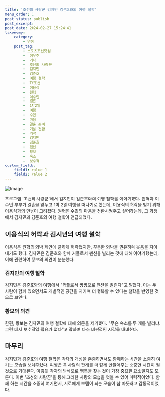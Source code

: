 ```yaml
---
title: '조선의 사랑꾼 김지민 김준호와의 여행 철학'
menu_order: 1
post_status: publish
post_excerpt: 
post_date: 2024-02-27 15:24:41
taxonomy:
    category:
        - 연예
    post_tag:
        - 스포츠조선닷컴
        -  이우주
        -  기자
        -  조선의 사랑꾼
        -  김지민
        -  김준호
        -  여행 철학
        -  TV조선
        -  이용식
        -  원혁
        -  이수민
        -  결혼
        -  1박2일
        -  여행
        -  수민
        -  마음
        -  결혼 준비
        -  기분 전환
        -  외박
        -  김지민
        -  김준호
        -  펜션
        -  황보
        -  숙소
        -  보수적
custom_fields:
    field1: value 1
    field2: value 2
---
```


![Image](https://mimgnews.pstatic.net/image/076/2024/02/26/2024022801001863100250171_20240227094902934.jpg?type=w540)

프로그램 '조선의 사랑꾼'에서 김지민이 김준호와의 여행 철학을 이야기했다. 원혁과 이수민 부부가 결혼을 앞두고 1박 2일 여행을 떠나기로 했는데, 이용식의 허락을 받기 위해 이용식과의 만남이 그려졌다. 원혁은 수민의 마음을 전환시켜주고 싶어하는데, 그 과정에서 김지민과 김준호의 여행 철학이 언급되었다.
## 이용식의 허락과 김지민의 여행 철학
이용식은 원혁의 외박 제안에 쿨하게 허락했지만, 꾸준한 외박을 권유하며 웃음을 자아내기도 했다. 김지민은 김준호와 함께 커플로서 펜션을 빌리는 것에 대해 이야기했는데, 이에 관련하여 황보의 의견이 분분했다.
### 김지민의 여행 철학
김지민은 김준호와의 여행에서 "커플로서 쌍쌍으로 펜션을 빌린다"고 말했다. 이는 두 사람이 함께 있으면서도 개별적인 공간을 지키며 더 행복할 수 있다는 철학을 반영한 것으로 보인다.
### 황보의 의견
한편, 황보는 김지민의 여행 철학에 대해 의문을 제기했다. "무슨 숙소를 두 개를 빌리냐. 그런 데서 보수적일 필요가 없다"고 말하며 다소 비판적인 시각을 내비쳤다.
## 마무리
김지민과 김준호의 여행 철학은 각자의 개성을 존중하면서도 함께하는 시간을 소중히 여기는 모습을 보여주었다. 여행은 두 사람의 관계를 더 깊게 만들어주는 소중한 시간이 될 것으로 기대된다. 이렇듯 각자의 방식으로 행복을 찾는 것이 가장 중요한 요소일지도 모른다. 이번 '조선의 사랑꾼'을 통해 그러한 사랑의 모습을 엿볼 수 있어 매력적이었다. 함께 하는 시간을 소중히 여기면서, 서로에게 보탬이 되는 모습이 참 따뜻하고 감동적이었다.
